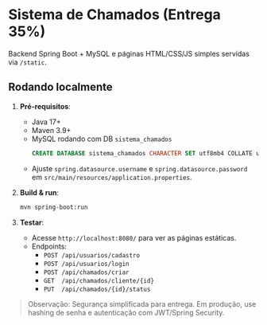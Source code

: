 # Sistema de Chamados (Entrega 35%)

Backend Spring Boot + MySQL e páginas HTML/CSS/JS simples servidas via `/static`.

## Rodando localmente

1. **Pré-requisitos**:
   - Java 17+
   - Maven 3.9+
   - MySQL rodando com DB `sistema_chamados`
     ```sql
     CREATE DATABASE sistema_chamados CHARACTER SET utf8mb4 COLLATE utf8mb4_unicode_ci;
     ```
   - Ajuste `spring.datasource.username` e `spring.datasource.password` em `src/main/resources/application.properties`.

2. **Build & run**:
   ```bash
   mvn spring-boot:run
   ```

3. **Testar**:
   - Acesse `http://localhost:8080/` para ver as páginas estáticas.
   - Endpoints:
     - `POST /api/usuarios/cadastro`
     - `POST /api/usuarios/login`
     - `POST /api/chamados/criar`
     - `GET  /api/chamados/cliente/{id}`
     - `PUT  /api/chamados/{id}/status`

> Observação: Segurança simplificada para entrega. Em produção, use hashing de senha e autenticação com JWT/Spring Security.

